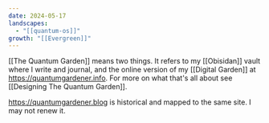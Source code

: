 ```yaml
---
date: 2024-05-17
landscapes:
  - "[[quantum-os]]"
growth: "[[Evergreen]]"
---
```

[[The Quantum Garden]] means two things. It refers to my [[Obisidan]] vault where I write and journal, and the online version of my [[Digital Garden]] at https://quantumgardener.info. For more on what that's all about see [[Designing The Quantum Garden]].

https://quantumgardener.blog is historical and mapped to the same site. I may not renew it.
